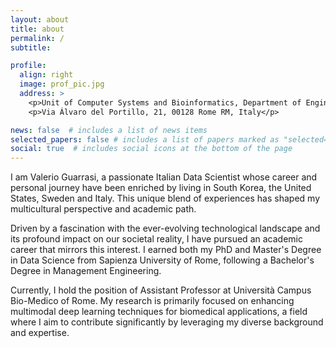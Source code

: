 ```yaml
---
layout: about
title: about
permalink: /
subtitle: 

profile:
  align: right
  image: prof_pic.jpg
  address: >
    <p>Unit of Computer Systems and Bioinformatics, Department of Engineering, University Campus Bio-Medico of Rome</p>
    <p>Via Álvaro del Portillo, 21, 00128 Rome RM, Italy</p>

news: false  # includes a list of news items
selected_papers: false # includes a list of papers marked as "selected={true}"
social: true  # includes social icons at the bottom of the page
---
```


I am Valerio Guarrasi, a passionate Italian Data Scientist whose career and personal journey have been enriched by living in South Korea, the United States, Sweden and Italy. This unique blend of experiences has shaped my multicultural perspective and academic path.

Driven by a fascination with the ever-evolving technological landscape and its profound impact on our societal reality, I have pursued an academic career that mirrors this interest. I earned both my PhD and Master's Degree in Data Science from Sapienza University of Rome, following a Bachelor's Degree in Management Engineering.

Currently, I hold the position of Assistant Professor at Università Campus Bio-Medico of Rome. My research is primarily focused on enhancing multimodal deep learning techniques for biomedical applications, a field where I aim to contribute significantly by leveraging my diverse background and expertise.